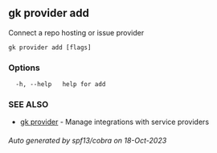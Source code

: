 ## gk provider add

Connect a repo hosting or issue provider

```
gk provider add [flags]
```

### Options

```
  -h, --help   help for add
```

### SEE ALSO

* [gk provider](gk_provider.md)	 - Manage integrations with service providers

###### Auto generated by spf13/cobra on 18-Oct-2023

